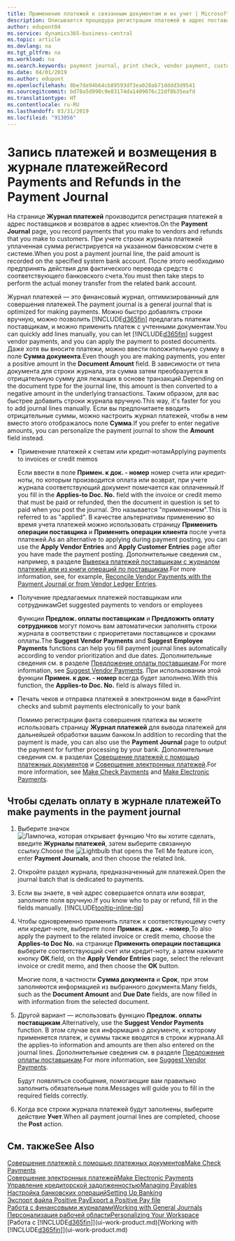 ```yaml
---
title: Применение платежей к связанным документам и их учет | Microsoft Docs
description: Описывается процедура регистрации платежей в адрес поставщиков и возвратов в адрес клиентов.
author: edupont04
ms.service: dynamics365-business-central
ms.topic: article
ms.devlang: na
ms.tgt_pltfrm: na
ms.workload: na
ms.search.keywords: payment journal, print check, vendor payment, customer refund, creditor, debt, balance due, AP
ms.date: 04/01/2019
ms.author: edupont
ms.openlocfilehash: 8be7de94b64cb89593df3ea028ab71dddd3d9541
ms.sourcegitcommit: bd78a5d990c9e83174da1409076c22df8b35eafd
ms.translationtype: HT
ms.contentlocale: ru-RU
ms.lasthandoff: 03/31/2019
ms.locfileid: "913056"
---
```

# <a name="record-payments-and-refunds-in-the-payment-journal"></a><span data-ttu-id="91e8b-103">Запись платежей и возмещения в журнале платежей</span><span class="sxs-lookup"><span data-stu-id="91e8b-103">Record Payments and Refunds in the Payment Journal</span></span>

<span data-ttu-id="91e8b-104">На странице **Журнал платежей** производится регистрация платежей в адрес поставщиков и возвратов в адрес клиентов.</span><span class="sxs-lookup"><span data-stu-id="91e8b-104">On the **Payment Journal** page, you record payments that you make to vendors and refunds that you make to customers.</span></span> <span data-ttu-id="91e8b-105">При учете строки журнала платежей уплаченная сумма регистрируется на указанном банковском счете в системе.</span><span class="sxs-lookup"><span data-stu-id="91e8b-105">When you post a payment journal line, the paid amount is recorded on the specified system bank account.</span></span> <span data-ttu-id="91e8b-106">После этого необходимо предпринять действия для фактического перевода средств с соответствующего банковского счета.</span><span class="sxs-lookup"><span data-stu-id="91e8b-106">You must then take steps to perform the actual money transfer from the related bank account.</span></span>  

<span data-ttu-id="91e8b-107">Журнал платежей — это финансовый журнал, оптимизированный для совершения платежей.</span><span class="sxs-lookup"><span data-stu-id="91e8b-107">The payment journal is a general journal that is optimized for making payments.</span></span> <span data-ttu-id="91e8b-108">Можно быстро добавлять строки вручную, можно позволить [!INCLUDE[d365fin](includes/d365fin_md.md)] предлагать платежи поставщикам, и можно применить платеж с учтенными документам.</span><span class="sxs-lookup"><span data-stu-id="91e8b-108">You can quickly add lines manually, you can let [!INCLUDE[d365fin](includes/d365fin_md.md)] suggest vendor payments, and you can apply the payment to posted documents.</span></span> <span data-ttu-id="91e8b-109">Даже хотя вы вносите платежи, можно ввести положительную сумму в поле **Сумма документа**.</span><span class="sxs-lookup"><span data-stu-id="91e8b-109">Even though you are making payments, you enter a positive amount in the **Document Amount** field.</span></span> <span data-ttu-id="91e8b-110">В зависимости от типа документа для строки журнала, эта сумма затем преобразуется в отрицательную сумму для лежащих в основе транзакций.</span><span class="sxs-lookup"><span data-stu-id="91e8b-110">Depending on the document type for the journal line, this amount is then converted to a negative amount in the underlying transactions.</span></span> <span data-ttu-id="91e8b-111">Таким образом, для вас быстрее добавить строки журнала вручную.</span><span class="sxs-lookup"><span data-stu-id="91e8b-111">This way, it's faster for you to add journal lines manually.</span></span> <span data-ttu-id="91e8b-112">Если вы предпочитаете вводить отрицательные суммы, можно настроить журнал платежей, чтобы в нем вместо этого отображалось поле **Сумма**.</span><span class="sxs-lookup"><span data-stu-id="91e8b-112">If you prefer to enter negative amounts, you can personalize the payment journal to show the **Amount** field instead.</span></span>  

- <span data-ttu-id="91e8b-113">Применение платежей к счетам или кредит-нотам</span><span class="sxs-lookup"><span data-stu-id="91e8b-113">Applying payments to invoices or credit memos</span></span>

    <span data-ttu-id="91e8b-114">Если ввести в поле **Примен. к док. - номер** номер счета или кредит-ноты, по которым производится оплата или возврат, при учете журнала соответствующий документ помечается как оплаченный.</span><span class="sxs-lookup"><span data-stu-id="91e8b-114">If you fill in the **Applies-to Doc. No.** field with the invoice or credit memo that must be paid or refunded, then the document in question is set to paid when you post the journal.</span></span> <span data-ttu-id="91e8b-115">Это называется "применением".</span><span class="sxs-lookup"><span data-stu-id="91e8b-115">This is referred to as "applied".</span></span> <span data-ttu-id="91e8b-116">В качестве альтернативы применению во время учета платежей можно использовать страницу **Применить операции поставщика** и **Применить операции клиента** после учета платежей.</span><span class="sxs-lookup"><span data-stu-id="91e8b-116">As an alternative to applying during payment posting, you can use the **Apply Vendor Entries** and **Apply Customer Entries** page after you have made the payment posting.</span></span> <span data-ttu-id="91e8b-117">Дополнительные сведения см., например, в разделе [Выверка платежей поставщикам с журналом платежей или из книги операций по поставщикам](payables-how-apply-purchase-transactions-manually.md).</span><span class="sxs-lookup"><span data-stu-id="91e8b-117">For more information, see, for example, [Reconcile Vendor Payments with the Payment Journal or from Vendor Ledger Entries](payables-how-apply-purchase-transactions-manually.md).</span></span>  

- <span data-ttu-id="91e8b-118">Получение предлагаемых платежей поставщикам или сотрудникам</span><span class="sxs-lookup"><span data-stu-id="91e8b-118">Get suggested payments to vendors or employees</span></span>

    <span data-ttu-id="91e8b-119">Функции **Предлож. оплаты поставщикам** и **Предложить оплату сотрудников** могут помочь вам автоматически заполнять строки журнала в соответствии с приоритетами поставщиков и сроками оплаты.</span><span class="sxs-lookup"><span data-stu-id="91e8b-119">The **Suggest Vendor Payments** and **Suggest Employee Payments** functions can help you fill payment journal lines automatically according to vendor prioritization and due dates.</span></span> <span data-ttu-id="91e8b-120">Дополнительные сведения см. в разделе [Предложение оплаты поставщикам](payables-how-suggest-vendor-payments.md).</span><span class="sxs-lookup"><span data-stu-id="91e8b-120">For more information, see [Suggest Vendor Payments](payables-how-suggest-vendor-payments.md).</span></span> <span data-ttu-id="91e8b-121">При использовании этой функции **Примен. к док. - номер** всегда будет заполнено.</span><span class="sxs-lookup"><span data-stu-id="91e8b-121">With this function, the **Applies-to Doc. No.** field is always filled in.</span></span>  

- <span data-ttu-id="91e8b-122">Печать чеков и отправка платежей в электронном виде в банк</span><span class="sxs-lookup"><span data-stu-id="91e8b-122">Print checks and submit payments electronically to your bank</span></span>

    <span data-ttu-id="91e8b-123">Помимо регистрации факта совершения платежа вы можете использовать страницу **Журнал платежей** для вывода платежей для дальнейшей обработки вашим банком.</span><span class="sxs-lookup"><span data-stu-id="91e8b-123">In addition to recording that the payment is made, you can also use the **Payment Journal** page to output the payment for further processing by your bank.</span></span> <span data-ttu-id="91e8b-124">Дополнительные сведения см. в разделах [Совершение платежей с помощью платежных документов](payables-how-work-checks.md) и [Совершение электронных платежей](payables-how-export-payments-bank-file.md).</span><span class="sxs-lookup"><span data-stu-id="91e8b-124">For more information, see [Make Check Payments](payables-how-work-checks.md) and [Make Electronic Payments](payables-how-export-payments-bank-file.md).</span></span>  

## <a name="to-make-payments-in-the-payment-journal"></a><span data-ttu-id="91e8b-125">Чтобы сделать оплату в журнале платежей</span><span class="sxs-lookup"><span data-stu-id="91e8b-125">To make payments in the payment journal</span></span>

1. <span data-ttu-id="91e8b-126">Выберите значок ![Лампочка, которая открывает функцию Что вы хотите сделать](media/ui-search/search_small.png "Что вы хотите сделать"), введите **Журналы платежей**, затем выберите связанную ссылку.</span><span class="sxs-lookup"><span data-stu-id="91e8b-126">Choose the ![Lightbulb that opens the Tell Me feature](media/ui-search/search_small.png "Tell me what you want to do") icon, enter **Payment Journals**, and then choose the related link.</span></span>
2. <span data-ttu-id="91e8b-127">Откройте раздел журнала, предназначенный для платежей.</span><span class="sxs-lookup"><span data-stu-id="91e8b-127">Open the journal batch that is dedicated to payments.</span></span>
3. <span data-ttu-id="91e8b-128">Если вы знаете, в чей адрес совершается оплата или возврат, заполните поля вручную.</span><span class="sxs-lookup"><span data-stu-id="91e8b-128">If you know who to pay or refund, fill in the fields manually.</span></span> [!INCLUDE[tooltip-inline-tip](includes/tooltip-inline-tip_md.md)]
4. <span data-ttu-id="91e8b-129">Чтобы одновременно применить платеж к соответствующему счету или кредит-ноте, выберите поле **Примен. к док. - номер**,</span><span class="sxs-lookup"><span data-stu-id="91e8b-129">To also apply the payment to the related invoice or credit memo, choose the **Applies-to Doc No.**</span></span> <span data-ttu-id="91e8b-130">на странице **Применить операции поставщика** выберите соответствующий счет или кредит-ноту, а затем нажмите кнопку **ОК**.</span><span class="sxs-lookup"><span data-stu-id="91e8b-130">field, on the **Apply Vendor Entries** page, select the relevant invoice or credit memo, and then choose the **OK** button.</span></span>

    <span data-ttu-id="91e8b-131">Многие поля, в частности **Сумма документа** и **Срок**, при этом заполняются информацией из выбранного документа.</span><span class="sxs-lookup"><span data-stu-id="91e8b-131">Many fields, such as the **Document Amount** and **Due Date** fields, are now filled in with information from the selected document.</span></span>
5. <span data-ttu-id="91e8b-132">Другой вариант — использовать функцию **Предлож. оплаты поставщикам**.</span><span class="sxs-lookup"><span data-stu-id="91e8b-132">Alternatively, use the **Suggest Vendor Payments** function.</span></span> <span data-ttu-id="91e8b-133">В этом случае вся информация о документе, к которому применяется платеж, и суммы также вводятся в строки журнала.</span><span class="sxs-lookup"><span data-stu-id="91e8b-133">All the applies-to information and amounts are then also entered on the journal lines.</span></span> <span data-ttu-id="91e8b-134">Дополнительные сведения см. в разделе [Предложение оплаты поставщикам](payables-how-suggest-vendor-payments.md).</span><span class="sxs-lookup"><span data-stu-id="91e8b-134">For more information, see [Suggest Vendor Payments](payables-how-suggest-vendor-payments.md).</span></span>

    <span data-ttu-id="91e8b-135">Будут появляться сообщения, помогающие вам правильно заполнить обязательные поля.</span><span class="sxs-lookup"><span data-stu-id="91e8b-135">Messages will guide you to fill in the required fields correctly.</span></span>
6.  <span data-ttu-id="91e8b-136">Когда все строки журнала платежей будут заполнены, выберите действие **Учет**.</span><span class="sxs-lookup"><span data-stu-id="91e8b-136">When all payment journal lines are completed, choose the **Post** action.</span></span>

## <a name="see-also"></a><span data-ttu-id="91e8b-137">См. также</span><span class="sxs-lookup"><span data-stu-id="91e8b-137">See Also</span></span>
[<span data-ttu-id="91e8b-138">Совершение платежей с помощью платежных документов</span><span class="sxs-lookup"><span data-stu-id="91e8b-138">Make Check Payments</span></span>](payables-how-work-checks.md)  
[<span data-ttu-id="91e8b-139">Совершение электронных платежей</span><span class="sxs-lookup"><span data-stu-id="91e8b-139">Make Electronic Payments</span></span>](payables-how-export-payments-bank-file.md)  
[<span data-ttu-id="91e8b-140">Управление кредиторской задолженностью</span><span class="sxs-lookup"><span data-stu-id="91e8b-140">Managing Payables</span></span>](payables-manage-payables.md)  
[<span data-ttu-id="91e8b-141">Настройка банковских операций</span><span class="sxs-lookup"><span data-stu-id="91e8b-141">Setting Up Banking</span></span>](bank-setup-banking.md)  
[<span data-ttu-id="91e8b-142">Экспорт файла Positive Pay</span><span class="sxs-lookup"><span data-stu-id="91e8b-142">Export a Positive Pay file</span></span>](finance-how-positive-pay.md)  
[<span data-ttu-id="91e8b-143">Работа с финансовыми журналами</span><span class="sxs-lookup"><span data-stu-id="91e8b-143">Working with General Journals</span></span>](ui-work-general-journals.md)  
[<span data-ttu-id="91e8b-144">Персонализация рабочей области</span><span class="sxs-lookup"><span data-stu-id="91e8b-144">Personalizing Your Workspace</span></span>](ui-personalization-user.md)  
<span data-ttu-id="91e8b-145">[Работа с [!INCLUDE[d365fin](includes/d365fin_md.md)]](ui-work-product.md)</span><span class="sxs-lookup"><span data-stu-id="91e8b-145">[Working with [!INCLUDE[d365fin](includes/d365fin_md.md)]](ui-work-product.md)</span></span>  
